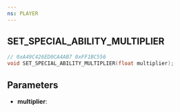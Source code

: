 ```yaml
---
ns: PLAYER
---
```

## SET_SPECIAL_ABILITY_MULTIPLIER

```c
// 0xA49C426ED0CA4AB7 0xFF1BC556
void SET_SPECIAL_ABILITY_MULTIPLIER(float multiplier);
```


## Parameters
* **multiplier**: 

